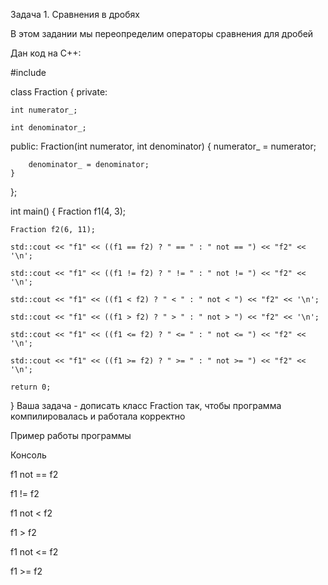 Задача 1. Сравнения в дробях

В этом задании мы переопределим операторы сравнения для дробей

Дан код на C++:

#include <iostream>

class Fraction
{
private:
  
	int numerator_;
  
	int denominator_;

public:
	Fraction(int numerator, int denominator)
	{
		numerator_ = numerator;
  
		denominator_ = denominator;
	}
};

int main()
{
	Fraction f1(4, 3);
  
	Fraction f2(6, 11);

	std::cout << "f1" << ((f1 == f2) ? " == " : " not == ") << "f2" << '\n';
  
	std::cout << "f1" << ((f1 != f2) ? " != " : " not != ") << "f2" << '\n';
  
	std::cout << "f1" << ((f1 < f2) ? " < " : " not < ") << "f2" << '\n';
                                                                  
	std::cout << "f1" << ((f1 > f2) ? " > " : " not > ") << "f2" << '\n';
  
	std::cout << "f1" << ((f1 <= f2) ? " <= " : " not <= ") << "f2" << '\n';
                                                                     
	std::cout << "f1" << ((f1 >= f2) ? " >= " : " not >= ") << "f2" << '\n';
  
	return 0;
}
Ваша задача - дописать класс Fraction так, чтобы программа компилировалась и работала корректно

Пример работы программы
  
Консоль
  
f1 not == f2
  
f1 != f2
  
f1 not < f2
           
f1 > f2
  
f1 not <= f2
           
f1 >= f2
